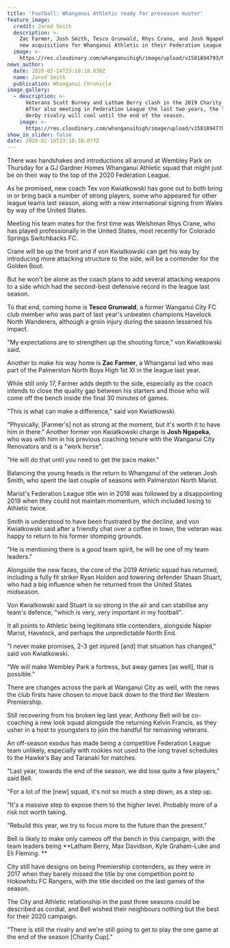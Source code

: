 ```yaml
---
title: 'Football: Whanganui Athletic ready for preseason muster'
feature_image:
  credit: Jared Smith
  description: >-
    Zac Farmer, Josh Smith, Tesco Grunwald, Rhys Crane, and Josh Ngapeka - the
    new acquisitions for Whanganui Athletic in their Federation League campaign.
  image: >-
    https://res.cloudinary.com/whanganuihigh/image/upload/v1581894793/News/Zac_Farmer_Tesco_Josh_Ngapeka.Chron_15.2.20.jpg
news_author:
  date: 2020-02-14T23:10:18.030Z
  name: Jared Smith
  publication: Whanganui Chronicle
image_gallery:
  - description: >-
      Veterans Scott Burney and Latham Berry clash in the 2019 Charity Cup game.
      After also meeting in Federation League the last two years, the local
      derby rivalry will cool until the end of the season.
    image: >-
      https://res.cloudinary.com/whanganuihigh/image/upload/v1581894770/News/Scott_Burney_Latham_Berry._Chron_15.2.20.jpg
show_in_slider: false
date: 2020-02-16T23:10:18.077Z
---
```

There was handshakes and introductions all around at Wembley Park on Thursday for a GJ Gardner Homes Whanganui Athletic squad that might just be on their way to the top of the 2020 Federation League.

As he promised, new coach Tex von Kwiatkowski has gone out to both bring in or bring back a number of strong players, some who appeared for other league teams last season, along with a new international signing from Wales by way of the United States.

Meeting his team mates for the first time was Welshman Rhys Crane, who has played professionally in the United States, most recently for Colorado Springs Switchbacks FC.

Crane will be up the front and if von Kwiatkowski can get his way by introducing more attacking structure to the side, will be a contender for the Golden Boot.

But he won't be alone as the coach plans to add several attacking weapons to a side which had the second-best defensive record in the league last season.

To that end, coming home is **Tesco Grunwald**, a former Wanganui City FC club member who was part of last year's unbeaten champions Havelock North Wanderers, although a groin injury during the season lessened his impact.

"My expectations are to strengthen up the shooting force," von Kwiatkowski said.

Another to make his way home is **Zac Farmer**, a Whanganui lad who was part of the Palmerston North Boys High 1st XI in the league last year.

While still only 17, Farmer adds depth to the side, especially as the coach intends to close the quality gap between his starters and those who will come off the bench inside the final 30 minutes of games.

"This is what can make a difference," said von Kwiatkowski.

"Physically, [Farmer's] not as strong at the moment, but it's worth it to have him in there."
Another former von Kwiatkowski charge is **Josh Ngapeka**, who was with him in his previous coaching tenure with the Wanganui City Renovators and is a "work horse".

"He will do that until you need to get the pace maker."

Balancing the young heads is the return to Whanganui of the veteran Josh Smith, who spent the last couple of seasons with Palmerston North Marist.

Marist's Federation League title win in 2018 was followed by a disappointing 2019 when they could not maintain momentum, which included losing to Athletic twice.

Smith is understood to have been frustrated by the decline, and von Kwiatkowski said after a friendly chat over a coffee in town, the veteran was happy to return to his former stomping grounds.

"He is mentioning there is a good team spirit, he will be one of my team leaders."

Alongside the new faces, the core of the 2019 Athletic squad has returned, including a fully fit striker Ryan Holden and towering defender Shaan Stuart, who had a big influence when he returned from the United States midseason.

Von Kwiatkowski said Stuart is so strong in the air and can stabilise any team's defence, "which is very, very important in my football".

It all points to Athletic being legitimate title contenders, alongside Napier Marist, Havelock, and perhaps the unpredictable North End.

"I never make promises, 2-3 get injured [and] that situation has changed," said von Kwiatkowski.

"We will make Wembley Park a fortress, but away games [as well], that is possible."

There are changes across the park at Wanganui City as well, with the news the club firsts have chosen to move back down to the third tier Western Premiership.

Still recovering from his broken leg last year, Anthony Bell will be co-coaching a new look squad alongside the returning Kelvin Francis, as they usher in a host to youngsters to join the handful for remaining veterans.

An off-season exodus has made being a competitive Federation League team unlikely, especially with rookies not used to the long travel schedules to the Hawke's Bay and Taranaki for matches.

"Last year, towards the end of the season, we did lose quite a few players," said Bell.

"For a lot of the [new] squad, it's not so much a step down, as a step up.

"It's a massive step to expose them to the higher level. Probably more of a risk not worth taking.

"Rebuild this year, we try to focus more to the future than the present."

Bell is likely to make only cameos off the bench in this campaign, with the team leaders being **Latham Berry, Max Davidson, Kyle Graham-Luke and Eli Fleming.**

City still have designs on being Premiership contenders, as they were in 2017 when they barely missed the title by one competition point to Hokowhitu FC Rangers, with the title decided on the last games of the season.

The City and Athletic relationship in the past three seasons could be described as cordial, and Bell wished their neighbours nothing but the best for their 2020 campaign.

"There is still the rivalry and we're still going to get to play the one game at the end of the season [Charity Cup]."

